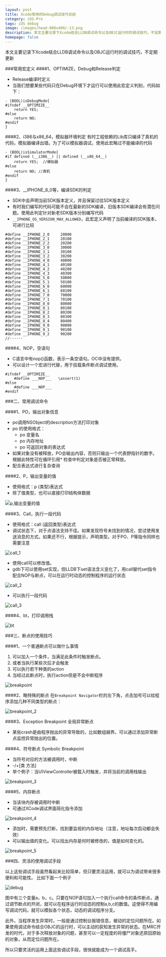```yaml
---
layout: post
title: Xcode常用的Debug调试技巧总结
category: iOS-Pro
tags: iOS debug
image: /images/head-800x400/-13.png
description: 本文主要记录下Xcode结合LLDB调试命令以及OBJC运行时的调试技巧，不定期更新.
homepage: false
---
```


本文主要记录下Xcode结合LLDB调试命令以及OBJC运行时的调试技巧，不定期更新 


###常用宏定义
####1、OPTIMIZE，Debug和Release判定

* Release编译时定义
* 当我们想要某些代码只在Debug环境下才运行可以使用此宏定义判别，代码如下：

```objc
- (BOOL)isDebugMode{ 
#ifndef __OPTIMIZE__
    return YES;
#else
    return NO;
#endif
}
```

####2、i386与x86_64，模拟器环境判定
有时工程依赖的Lib库只编译了真机的代码，模拟器编译出错。为了可以模拟器调试，使用此宏略过不能编译的代码

```objc
- (BOOL)isSimulatorMode{
#if defined (__i386__) || defined (__x86_64__)
    return YES;  //模拟器
#else
    return NO; //真机
#endif
}
```

####3、__IPHONE_8_0等，编译SDK的判定

* SDK中会声明当前SDK版本定义，并且保留过往SDK版本定义
* 有时我们编写的代码可能不会在最新的SDK编译，旧版本SDK编译会有潜在问题。使用此判定针对新老SDK版本分别编写代码
* `__IPHONE_OS_VERSION_MAX_ALLOWED`，此宏定义声明了当前编译的SDK版本，可进行比较

```
#define __IPHONE_2_0     20000
#define __IPHONE_2_1     20100
#define __IPHONE_2_2     20200
#define __IPHONE_3_0     30000
#define __IPHONE_3_1     30100
#define __IPHONE_3_2     30200
#define __IPHONE_4_0     40000
#define __IPHONE_4_1     40100
#define __IPHONE_4_2     40200
#define __IPHONE_4_3     40300
#define __IPHONE_5_0     50000
#define __IPHONE_5_1     50100
#define __IPHONE_6_0     60000
#define __IPHONE_6_1     60100
#define __IPHONE_7_0     70000
#define __IPHONE_7_1     70100
#define __IPHONE_8_0     80000
#define __IPHONE_8_1     80100
#define __IPHONE_8_2     80200
#define __IPHONE_8_3     80300
#define __IPHONE_8_4     80400
#define __IPHONE_9_0     90000
#define __IPHONE_9_1     90100
#define __IPHONE_9_2     90200
//······
```

####4、NOP，空语句

* C语言中有nop()函数，表示一条空语句。OC中没有提供。
* 可以设计一个宏进行代替，用于挂载条件断点调试使用。

```objc
#ifndef __OPTIMIZE__
    #define ___NOP___   \assert(1)
#else
    #define ___NOP___
#endif
```

###二、常用调试命令

####1、PO，输出对象信息

* po调用NSObject的description方法打印对象
* po 的使用格式：
	* po 变量名
	* po 内存地址
	* po 可返回对象的表达式
* 如果对象没有被释放，PO会输出内容，否则只输出一个代表野指针的数字。根据此特性可在循环引用* 检查中判定对象是否被正常释放。
* 配合表达式进行复杂查询

####2、P，输出变量的值

* 使用格式：p (类型)表达式
* 除了值类型，也可以直接打印结构体数据

![p,输出变量的值](/images/2016/01/p.png "LLDB--p,输出变量的值")


####3、Call，执行一段代码
* 使用格式：call (返回类型)表达式
* 调试状态下，对于点语法支持不佳。如果发现符号未找到的情况，尝试使用发送消息的方式。如果还不行，根据提示，声明类型。对于PO、P等指令同样也需要注意

![call_1](/images/2016/01/call_1.png)

* 使用call可以修改值。
* gdb下可以使用set实现，但LLDB下set语法含义变化了，用call替代set指令
配合NOP与断点，可以在运行时动态的控制程序的运行状态

![call_2](/images/2016/01/call_2.png)

* 可以执行一段代码

![call_3](/images/2016/01/call_3.png)

####4、bt，打印调用栈

![bt](/images/2016/01/bt.png)


###三、断点的使用技巧

####1、一个普通断点可以做什么事情

1. 可以加入一个条件，当满足此条件时触发断点。
2. 或者当执行某些次后才会触发
3. 可以执行若干种类的action
4. 当经过此断点时，执行action但是不会中断程序

![breakpoint](/images/2016/01/breakpoint_1.png)

####2、略特殊的断点
在`Breakpoint Navigator`栏的左下角，点击加号可以给程序添加几种不同类型的断点：

![breakpoint_2](/images/2016/01/breakpoint_2.png)

####3、Exception Breakpoint 全局异常断点 

* 某些crash是由程序抛出的异常导致的，比如数组越界。可以通过添加异常断点监控异常抛出的位置。

####4、符号断点 Symbolic Breakpoint

* 当符号对应的方法被调用时，中断
* -/+[类 方法]
* 举个例子：当UIViewController被载入时触发，并将当前的调用栈输出

![breakpoint_3](/images/2016/01/breakpoint_3.png)


####5、内存断点

* 当该块内存被调用时中断
* 可通过XCode调试界面简化指令添加

![breakpoint_4](/images/2016/01/breakpoint_4.png)

* 添加时，需要预先打断，找到要监视的内存地址（注意，地址每次启动都会失效）
* 可以输出值的变化。可以找出内存是何时被修改的，值是如何变化的。

![breakpoint_5](/images/2016/01/breakpoint_5.png)

###四、灵活的使用调试手段

以上这些调试手段虽然看起来比较简单，但只要灵活运用，就可以为调试带来很多便利和可能性。
比如下面一个例子

![debug](/images/2016/01/debug.png)

图中有三个变量a，b，c。只要在NOP语句加入一个执行call命令的条件断点，通过调节断点的开闭，就可以在程序运行时动态的控制a,b,c的数值。这使得不用编写调试代码，就可以模拟各个状态，动态的调试程序分支。

此外，当程序发生异常时，一般是通过控制台报错信息，被动的定位问题所在。如果使用调试命令结合OBJC的运行时，可以主动的获知发生异常的状态。在MRC开发的时代，对于多次释放对象的问题，甚至可以一定程度的将僵尸对象还原回原始的对象，从而定位问题所在。

所以只要灵活的运用上面这些调试手段，很快就能成为一个调试高手。


